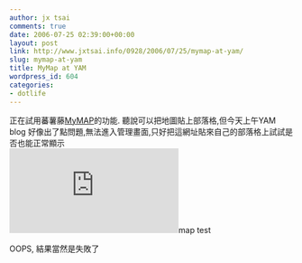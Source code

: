 ```yaml
---
author: jx tsai
comments: true
date: 2006-07-25 02:39:00+00:00
layout: post
link: http://www.jxtsai.info/0928/2006/07/25/mymap-at-yam/
slug: mymap-at-yam
title: MyMap at YAM
wordpress_id: 604
categories:
- dotlife
---
```


正在試用蕃薯藤[MyMAP](http://mymap.yam.com/people/msrgect1)的功能. 聽說可以把地圖貼上部落格,但今天上午YAM blog 好像出了點問題,無法進入管理畫面,只好把這網址貼來自己的部落格上試試是否也能正常顯示  
![](http://mymap.yam.com/mapmkr/share.php?location_id=634&map_name=Sour+Time&map_url=http%3A%2F%2Fmymap.yam.com%2Fplace%2Fpoint%2Fmsrgect1%2F634%2F&map_maker=msrgect1)map test  
  
OOPS, 結果當然是失敗了
